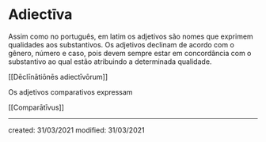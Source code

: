 # Adiectīva
Assim como no português, em latim os adjetivos são nomes que exprimem qualidades aos substantivos. Os adjetivos declinam de acordo com o gênero, número e caso, pois devem sempre estar em concordância com o substantivo ao qual estão atribuindo a determinada qualidade.

[[Dēclīnātiōnēs adiectīvōrum]]

Os adjetivos comparativos expressam

[[Comparātīvus]]

---

created: 31/03/2021
modified: 31/03/2021

